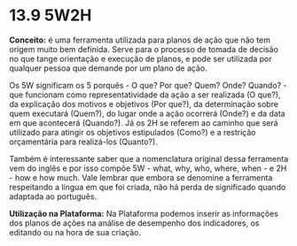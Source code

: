 # 13.9 5W2H

**Conceito:** é uma ferramenta utilizada para planos de ação que não tem origem muito bem definida. Serve para o processo de tomada de decisão no que tange orientação e execução de planos, e pode ser utilizada por qualquer pessoa que demande por um plano de ação.

Os 5W significam os 5 porquês - O que? Por que? Quem? Onde? Quando? - que funcionam como representatividade da ação a ser realizada (O que?), da explicação dos motivos e objetivos (Por que?), da determinação sobre quem executará (Quem?), do lugar onde a ação ocorrerá (Onde?) e da data em que acontecerá (Quando?). Já os 2H se referem ao caminho que será utilizado para atingir os objetivos estipulados (Como?) e a restrição orçamentária para realizá-los (Quanto?).

Também é interessante saber que a nomenclatura original dessa ferramenta vem do inglês e por isso compõe 5W - what, why, who, where, when - e 2H - how e how much. Vale lembrar que embora se denomine a ferramenta respeitando a língua em que foi criada, não há perda de significado quando adaptada ao português.

**Utilização na Plataforma:** Na Plataforma podemos inserir as informações dos planos de ações na análise de desempenho dos indicadores, os editando ou na hora de sua criação.

